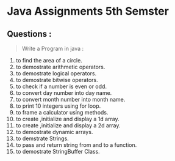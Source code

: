 # Java Assignments 5th Semster
## Questions : 
>Write a Program in java :
1. to find the area of a circle.
2. to demostrate arithmetic operators.
3. to demostrate logical operators.
4. to demostrate bitwise operators.
5. to check if a number is even or odd.
6. to convert day number into day name.
7. to convert month number into month name.
8. to print 10 integers using for loop.
9. to frame a calculator using methods.
10. to create ,initialize and display a 1d array.
11. to create ,initialize and display a 2d array.
12. to demostrate dynamic arrays.
13. to demstrate Strings.
14. to pass and return string from and to a function.
15. to demostrate StringBuffer Class.
